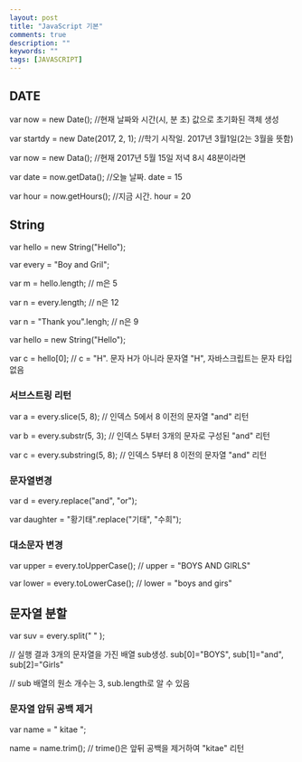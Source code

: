 ```yaml
---
layout: post
title: "JavaScript 기본"
comments: true
description: ""
keywords: ""
tags: [JAVASCRIPT]
---
```


## DATE

var now = new Date(); //현재 날짜와 시간(시, 분 초) 값으로 초기화된 객체 생성

var startdy = new Date(2017, 2, 1); //학기 시작일. 2017년 3월1일(2는 3월을 뜻함)

var now = new Data(); //현재 2017년 5월 15일 저녁 8시 48분이라면
 
var date = now.getData(); //오늘 날짜. date = 15

var hour = now.getHours(); //지금 시간. hour = 20

## String

var hello = new String("Hello");

var every = "Boy and Gril";

var m = hello.length; // m은 5

var n = every.length; // n은 12

var n = "Thank you".lengh; // n은 9

var hello = new String("Hello");

var c = hello[0]; // c = "H". 문자 H가 아니라 문자열 "H", 자바스크립트는 문자 타입 없음

### 서브스트링 리턴

var a = every.slice(5, 8); // 인덱스 5에서 8 이전의 문자열 "and" 리턴

var b = every.substr(5, 3); // 인덱스 5부터 3개의 문자로 구성된 "and" 리턴

var c = every.substring(5, 8); // 인덱스 5부터 8 이전의 문자열 "and" 리턴

### 문자열변경

var d = every.replace("and", "or");

var daughter = "황기태".replace("기태", "수희");

### 대소문자 변경

var upper = every.toUpperCase(); // upper = "BOYS AND GIRLS"

var lower = every.toLowerCase(); // lower = "boys and girs"

## 문자열 분할

var suv = every.split(" " );

// 실행 결과 3개의 문자열을 가진 배열 sub생성. sub[0]="BOYS", sub[1]="and", sub[2]="Girls"

// sub 배열의 원소 개수는 3, sub.length로 알 수 있음

### 문자열 압뒤 공백 제거

var name = " kitae ";

name = name.trim(); // trime()은 앞뒤 공백을 제거하여 "kitae" 리턴

